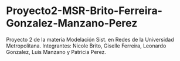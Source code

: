 # Proyecto2-MSR-Brito-Ferreira-Gonzalez-Manzano-Perez
Proyecto 2 de la materia Modelación Sist. en Redes de la Universidad Metropolitana. Integrantes: Nicole Brito, Giselle Ferreira, Leonardo Gonzalez, Luis Manzano y Patricia Perez.
